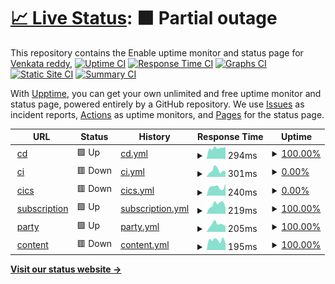 # [📈 Live Status](https://venkat-enable.github.io/upptime): <!--live status--> **🟧 Partial outage**

This repository contains the Enable uptime monitor and status page for [Venkata reddy](https://venkat-enable.github.io/uptime),
[![Uptime CI](https://github.com/venkat-enable/uptime/workflows/Uptime%20CI/badge.svg)](https://github.com/venkat-enable/uptime/actions?query=workflow%3A%22Uptime+CI%22)
[![Response Time CI](https://github.com/venkat-enable/uptime/workflows/Response%20Time%20CI/badge.svg)](https://github.com/venkat-enable/uptime/actions?query=workflow%3A%22Response+Time+CI%22)
[![Graphs CI](https://github.com/venkat-enable/uptime/workflows/Graphs%20CI/badge.svg)](https://github.com/venkat-enable/uptime/actions?query=workflow%3A%22Graphs+CI%22)
[![Static Site CI](https://github.com/venkat-enable/uptime/workflows/Static%20Site%20CI/badge.svg)](https://github.com/venkat-enable/uptime/actions?query=workflow%3A%22Static+Site+CI%22)
[![Summary CI](https://github.com/venkat-enable/uptime/workflows/Summary%20CI/badge.svg)](https://github.com/venkat-enable/uptime/actions?query=workflow%3A%22Summary+CI%22)

With [Upptime](https://upptime.js.org), you can get your own unlimited and free uptime monitor and status page, powered entirely by a GitHub repository. We use [Issues](https://github.com/venkat-enable/upptime/issues) as incident reports, [Actions](https://github.com/venkat-enable/uptime/actions) as uptime monitors, and [Pages](https://venkat-enable.github.io/upptime) for the status page.

<!--start: status pages-->
<!-- This summary is generated by Upptime (https://github.com/upptime/upptime) -->
<!-- Do not edit this manually, your changes will be overwritten -->
<!-- prettier-ignore -->
| URL | Status | History | Response Time | Uptime |
| --- | ------ | ------- | ------------- | ------ |
| <img alt="" src="https://icons.duckduckgo.com/ip3/cd.enable-technologies.io.ico" height="13"> [cd](https://cd.enable-technologies.io) | 🟩 Up | [cd.yml](https://github.com/venkat-enable/uptime/commits/HEAD/history/cd.yml) | <details><summary><img alt="Response time graph" src="./graphs/cd/response-time-week.png" height="20"> 294ms</summary><br><a href="https://venkat-enable.github.io/uptime/history/cd"><img alt="Response time 267" src="https://img.shields.io/endpoint?url=https%3A%2F%2Fraw.githubusercontent.com%2Fvenkat-enable%2Fuptime%2FHEAD%2Fapi%2Fcd%2Fresponse-time.json"></a><br><a href="https://venkat-enable.github.io/uptime/history/cd"><img alt="24-hour response time 319" src="https://img.shields.io/endpoint?url=https%3A%2F%2Fraw.githubusercontent.com%2Fvenkat-enable%2Fuptime%2FHEAD%2Fapi%2Fcd%2Fresponse-time-day.json"></a><br><a href="https://venkat-enable.github.io/uptime/history/cd"><img alt="7-day response time 294" src="https://img.shields.io/endpoint?url=https%3A%2F%2Fraw.githubusercontent.com%2Fvenkat-enable%2Fuptime%2FHEAD%2Fapi%2Fcd%2Fresponse-time-week.json"></a><br><a href="https://venkat-enable.github.io/uptime/history/cd"><img alt="30-day response time 267" src="https://img.shields.io/endpoint?url=https%3A%2F%2Fraw.githubusercontent.com%2Fvenkat-enable%2Fuptime%2FHEAD%2Fapi%2Fcd%2Fresponse-time-month.json"></a><br><a href="https://venkat-enable.github.io/uptime/history/cd"><img alt="1-year response time 267" src="https://img.shields.io/endpoint?url=https%3A%2F%2Fraw.githubusercontent.com%2Fvenkat-enable%2Fuptime%2FHEAD%2Fapi%2Fcd%2Fresponse-time-year.json"></a></details> | <details><summary><a href="https://venkat-enable.github.io/uptime/history/cd">100.00%</a></summary><a href="https://venkat-enable.github.io/uptime/history/cd"><img alt="All-time uptime 99.88%" src="https://img.shields.io/endpoint?url=https%3A%2F%2Fraw.githubusercontent.com%2Fvenkat-enable%2Fuptime%2FHEAD%2Fapi%2Fcd%2Fuptime.json"></a><br><a href="https://venkat-enable.github.io/uptime/history/cd"><img alt="24-hour uptime 100.00%" src="https://img.shields.io/endpoint?url=https%3A%2F%2Fraw.githubusercontent.com%2Fvenkat-enable%2Fuptime%2FHEAD%2Fapi%2Fcd%2Fuptime-day.json"></a><br><a href="https://venkat-enable.github.io/uptime/history/cd"><img alt="7-day uptime 100.00%" src="https://img.shields.io/endpoint?url=https%3A%2F%2Fraw.githubusercontent.com%2Fvenkat-enable%2Fuptime%2FHEAD%2Fapi%2Fcd%2Fuptime-week.json"></a><br><a href="https://venkat-enable.github.io/uptime/history/cd"><img alt="30-day uptime 99.88%" src="https://img.shields.io/endpoint?url=https%3A%2F%2Fraw.githubusercontent.com%2Fvenkat-enable%2Fuptime%2FHEAD%2Fapi%2Fcd%2Fuptime-month.json"></a><br><a href="https://venkat-enable.github.io/uptime/history/cd"><img alt="1-year uptime 99.88%" src="https://img.shields.io/endpoint?url=https%3A%2F%2Fraw.githubusercontent.com%2Fvenkat-enable%2Fuptime%2FHEAD%2Fapi%2Fcd%2Fuptime-year.json"></a></details>
| <img alt="" src="https://icons.duckduckgo.com/ip3/ci.enable-technologies.io.ico" height="13"> [ci](https://ci.enable-technologies.io) | 🟥 Down | [ci.yml](https://github.com/venkat-enable/uptime/commits/HEAD/history/ci.yml) | <details><summary><img alt="Response time graph" src="./graphs/ci/response-time-week.png" height="20"> 301ms</summary><br><a href="https://venkat-enable.github.io/uptime/history/ci"><img alt="Response time 299" src="https://img.shields.io/endpoint?url=https%3A%2F%2Fraw.githubusercontent.com%2Fvenkat-enable%2Fuptime%2FHEAD%2Fapi%2Fci%2Fresponse-time.json"></a><br><a href="https://venkat-enable.github.io/uptime/history/ci"><img alt="24-hour response time 248" src="https://img.shields.io/endpoint?url=https%3A%2F%2Fraw.githubusercontent.com%2Fvenkat-enable%2Fuptime%2FHEAD%2Fapi%2Fci%2Fresponse-time-day.json"></a><br><a href="https://venkat-enable.github.io/uptime/history/ci"><img alt="7-day response time 301" src="https://img.shields.io/endpoint?url=https%3A%2F%2Fraw.githubusercontent.com%2Fvenkat-enable%2Fuptime%2FHEAD%2Fapi%2Fci%2Fresponse-time-week.json"></a><br><a href="https://venkat-enable.github.io/uptime/history/ci"><img alt="30-day response time 299" src="https://img.shields.io/endpoint?url=https%3A%2F%2Fraw.githubusercontent.com%2Fvenkat-enable%2Fuptime%2FHEAD%2Fapi%2Fci%2Fresponse-time-month.json"></a><br><a href="https://venkat-enable.github.io/uptime/history/ci"><img alt="1-year response time 299" src="https://img.shields.io/endpoint?url=https%3A%2F%2Fraw.githubusercontent.com%2Fvenkat-enable%2Fuptime%2FHEAD%2Fapi%2Fci%2Fresponse-time-year.json"></a></details> | <details><summary><a href="https://venkat-enable.github.io/uptime/history/ci">0.00%</a></summary><a href="https://venkat-enable.github.io/uptime/history/ci"><img alt="All-time uptime 0.00%" src="https://img.shields.io/endpoint?url=https%3A%2F%2Fraw.githubusercontent.com%2Fvenkat-enable%2Fuptime%2FHEAD%2Fapi%2Fci%2Fuptime.json"></a><br><a href="https://venkat-enable.github.io/uptime/history/ci"><img alt="24-hour uptime 0.00%" src="https://img.shields.io/endpoint?url=https%3A%2F%2Fraw.githubusercontent.com%2Fvenkat-enable%2Fuptime%2FHEAD%2Fapi%2Fci%2Fuptime-day.json"></a><br><a href="https://venkat-enable.github.io/uptime/history/ci"><img alt="7-day uptime 0.00%" src="https://img.shields.io/endpoint?url=https%3A%2F%2Fraw.githubusercontent.com%2Fvenkat-enable%2Fuptime%2FHEAD%2Fapi%2Fci%2Fuptime-week.json"></a><br><a href="https://venkat-enable.github.io/uptime/history/ci"><img alt="30-day uptime 0.00%" src="https://img.shields.io/endpoint?url=https%3A%2F%2Fraw.githubusercontent.com%2Fvenkat-enable%2Fuptime%2FHEAD%2Fapi%2Fci%2Fuptime-month.json"></a><br><a href="https://venkat-enable.github.io/uptime/history/ci"><img alt="1-year uptime 0.00%" src="https://img.shields.io/endpoint?url=https%3A%2F%2Fraw.githubusercontent.com%2Fvenkat-enable%2Fuptime%2FHEAD%2Fapi%2Fci%2Fuptime-year.json"></a></details>
| <img alt="" src="https://icons.duckduckgo.com/ip3/cics.enable-technologies.io.ico" height="13"> [cics](https://cics.enable-technologies.io) | 🟥 Down | [cics.yml](https://github.com/venkat-enable/uptime/commits/HEAD/history/cics.yml) | <details><summary><img alt="Response time graph" src="./graphs/cics/response-time-week.png" height="20"> 240ms</summary><br><a href="https://venkat-enable.github.io/uptime/history/cics"><img alt="Response time 239" src="https://img.shields.io/endpoint?url=https%3A%2F%2Fraw.githubusercontent.com%2Fvenkat-enable%2Fuptime%2FHEAD%2Fapi%2Fcics%2Fresponse-time.json"></a><br><a href="https://venkat-enable.github.io/uptime/history/cics"><img alt="24-hour response time 331" src="https://img.shields.io/endpoint?url=https%3A%2F%2Fraw.githubusercontent.com%2Fvenkat-enable%2Fuptime%2FHEAD%2Fapi%2Fcics%2Fresponse-time-day.json"></a><br><a href="https://venkat-enable.github.io/uptime/history/cics"><img alt="7-day response time 240" src="https://img.shields.io/endpoint?url=https%3A%2F%2Fraw.githubusercontent.com%2Fvenkat-enable%2Fuptime%2FHEAD%2Fapi%2Fcics%2Fresponse-time-week.json"></a><br><a href="https://venkat-enable.github.io/uptime/history/cics"><img alt="30-day response time 239" src="https://img.shields.io/endpoint?url=https%3A%2F%2Fraw.githubusercontent.com%2Fvenkat-enable%2Fuptime%2FHEAD%2Fapi%2Fcics%2Fresponse-time-month.json"></a><br><a href="https://venkat-enable.github.io/uptime/history/cics"><img alt="1-year response time 239" src="https://img.shields.io/endpoint?url=https%3A%2F%2Fraw.githubusercontent.com%2Fvenkat-enable%2Fuptime%2FHEAD%2Fapi%2Fcics%2Fresponse-time-year.json"></a></details> | <details><summary><a href="https://venkat-enable.github.io/uptime/history/cics">0.00%</a></summary><a href="https://venkat-enable.github.io/uptime/history/cics"><img alt="All-time uptime 0.00%" src="https://img.shields.io/endpoint?url=https%3A%2F%2Fraw.githubusercontent.com%2Fvenkat-enable%2Fuptime%2FHEAD%2Fapi%2Fcics%2Fuptime.json"></a><br><a href="https://venkat-enable.github.io/uptime/history/cics"><img alt="24-hour uptime 0.00%" src="https://img.shields.io/endpoint?url=https%3A%2F%2Fraw.githubusercontent.com%2Fvenkat-enable%2Fuptime%2FHEAD%2Fapi%2Fcics%2Fuptime-day.json"></a><br><a href="https://venkat-enable.github.io/uptime/history/cics"><img alt="7-day uptime 0.00%" src="https://img.shields.io/endpoint?url=https%3A%2F%2Fraw.githubusercontent.com%2Fvenkat-enable%2Fuptime%2FHEAD%2Fapi%2Fcics%2Fuptime-week.json"></a><br><a href="https://venkat-enable.github.io/uptime/history/cics"><img alt="30-day uptime 0.00%" src="https://img.shields.io/endpoint?url=https%3A%2F%2Fraw.githubusercontent.com%2Fvenkat-enable%2Fuptime%2FHEAD%2Fapi%2Fcics%2Fuptime-month.json"></a><br><a href="https://venkat-enable.github.io/uptime/history/cics"><img alt="1-year uptime 0.00%" src="https://img.shields.io/endpoint?url=https%3A%2F%2Fraw.githubusercontent.com%2Fvenkat-enable%2Fuptime%2FHEAD%2Fapi%2Fcics%2Fuptime-year.json"></a></details>
| <img alt="" src="https://icons.duckduckgo.com/ip3/enable-trial01.enable-technologies.app.ico" height="13"> [subscription](https://enable-trial01.enable-technologies.app/api/subscription/diagnostics/ping) | 🟩 Up | [subscription.yml](https://github.com/venkat-enable/uptime/commits/HEAD/history/subscription.yml) | <details><summary><img alt="Response time graph" src="./graphs/subscription/response-time-week.png" height="20"> 219ms</summary><br><a href="https://venkat-enable.github.io/uptime/history/subscription"><img alt="Response time 224" src="https://img.shields.io/endpoint?url=https%3A%2F%2Fraw.githubusercontent.com%2Fvenkat-enable%2Fuptime%2FHEAD%2Fapi%2Fsubscription%2Fresponse-time.json"></a><br><a href="https://venkat-enable.github.io/uptime/history/subscription"><img alt="24-hour response time 135" src="https://img.shields.io/endpoint?url=https%3A%2F%2Fraw.githubusercontent.com%2Fvenkat-enable%2Fuptime%2FHEAD%2Fapi%2Fsubscription%2Fresponse-time-day.json"></a><br><a href="https://venkat-enable.github.io/uptime/history/subscription"><img alt="7-day response time 219" src="https://img.shields.io/endpoint?url=https%3A%2F%2Fraw.githubusercontent.com%2Fvenkat-enable%2Fuptime%2FHEAD%2Fapi%2Fsubscription%2Fresponse-time-week.json"></a><br><a href="https://venkat-enable.github.io/uptime/history/subscription"><img alt="30-day response time 224" src="https://img.shields.io/endpoint?url=https%3A%2F%2Fraw.githubusercontent.com%2Fvenkat-enable%2Fuptime%2FHEAD%2Fapi%2Fsubscription%2Fresponse-time-month.json"></a><br><a href="https://venkat-enable.github.io/uptime/history/subscription"><img alt="1-year response time 224" src="https://img.shields.io/endpoint?url=https%3A%2F%2Fraw.githubusercontent.com%2Fvenkat-enable%2Fuptime%2FHEAD%2Fapi%2Fsubscription%2Fresponse-time-year.json"></a></details> | <details><summary><a href="https://venkat-enable.github.io/uptime/history/subscription">100.00%</a></summary><a href="https://venkat-enable.github.io/uptime/history/subscription"><img alt="All-time uptime 100.00%" src="https://img.shields.io/endpoint?url=https%3A%2F%2Fraw.githubusercontent.com%2Fvenkat-enable%2Fuptime%2FHEAD%2Fapi%2Fsubscription%2Fuptime.json"></a><br><a href="https://venkat-enable.github.io/uptime/history/subscription"><img alt="24-hour uptime 100.00%" src="https://img.shields.io/endpoint?url=https%3A%2F%2Fraw.githubusercontent.com%2Fvenkat-enable%2Fuptime%2FHEAD%2Fapi%2Fsubscription%2Fuptime-day.json"></a><br><a href="https://venkat-enable.github.io/uptime/history/subscription"><img alt="7-day uptime 100.00%" src="https://img.shields.io/endpoint?url=https%3A%2F%2Fraw.githubusercontent.com%2Fvenkat-enable%2Fuptime%2FHEAD%2Fapi%2Fsubscription%2Fuptime-week.json"></a><br><a href="https://venkat-enable.github.io/uptime/history/subscription"><img alt="30-day uptime 100.00%" src="https://img.shields.io/endpoint?url=https%3A%2F%2Fraw.githubusercontent.com%2Fvenkat-enable%2Fuptime%2FHEAD%2Fapi%2Fsubscription%2Fuptime-month.json"></a><br><a href="https://venkat-enable.github.io/uptime/history/subscription"><img alt="1-year uptime 100.00%" src="https://img.shields.io/endpoint?url=https%3A%2F%2Fraw.githubusercontent.com%2Fvenkat-enable%2Fuptime%2FHEAD%2Fapi%2Fsubscription%2Fuptime-year.json"></a></details>
| <img alt="" src="https://icons.duckduckgo.com/ip3/enable-dev01.enable-technologies.app.ico" height="13"> [party](https://enable-dev01.enable-technologies.app/admin/api/party/diagnostics/ping) | 🟩 Up | [party.yml](https://github.com/venkat-enable/uptime/commits/HEAD/history/party.yml) | <details><summary><img alt="Response time graph" src="./graphs/party/response-time-week.png" height="20"> 205ms</summary><br><a href="https://venkat-enable.github.io/uptime/history/party"><img alt="Response time 208" src="https://img.shields.io/endpoint?url=https%3A%2F%2Fraw.githubusercontent.com%2Fvenkat-enable%2Fuptime%2FHEAD%2Fapi%2Fparty%2Fresponse-time.json"></a><br><a href="https://venkat-enable.github.io/uptime/history/party"><img alt="24-hour response time 151" src="https://img.shields.io/endpoint?url=https%3A%2F%2Fraw.githubusercontent.com%2Fvenkat-enable%2Fuptime%2FHEAD%2Fapi%2Fparty%2Fresponse-time-day.json"></a><br><a href="https://venkat-enable.github.io/uptime/history/party"><img alt="7-day response time 205" src="https://img.shields.io/endpoint?url=https%3A%2F%2Fraw.githubusercontent.com%2Fvenkat-enable%2Fuptime%2FHEAD%2Fapi%2Fparty%2Fresponse-time-week.json"></a><br><a href="https://venkat-enable.github.io/uptime/history/party"><img alt="30-day response time 208" src="https://img.shields.io/endpoint?url=https%3A%2F%2Fraw.githubusercontent.com%2Fvenkat-enable%2Fuptime%2FHEAD%2Fapi%2Fparty%2Fresponse-time-month.json"></a><br><a href="https://venkat-enable.github.io/uptime/history/party"><img alt="1-year response time 208" src="https://img.shields.io/endpoint?url=https%3A%2F%2Fraw.githubusercontent.com%2Fvenkat-enable%2Fuptime%2FHEAD%2Fapi%2Fparty%2Fresponse-time-year.json"></a></details> | <details><summary><a href="https://venkat-enable.github.io/uptime/history/party">100.00%</a></summary><a href="https://venkat-enable.github.io/uptime/history/party"><img alt="All-time uptime 99.81%" src="https://img.shields.io/endpoint?url=https%3A%2F%2Fraw.githubusercontent.com%2Fvenkat-enable%2Fuptime%2FHEAD%2Fapi%2Fparty%2Fuptime.json"></a><br><a href="https://venkat-enable.github.io/uptime/history/party"><img alt="24-hour uptime 100.00%" src="https://img.shields.io/endpoint?url=https%3A%2F%2Fraw.githubusercontent.com%2Fvenkat-enable%2Fuptime%2FHEAD%2Fapi%2Fparty%2Fuptime-day.json"></a><br><a href="https://venkat-enable.github.io/uptime/history/party"><img alt="7-day uptime 100.00%" src="https://img.shields.io/endpoint?url=https%3A%2F%2Fraw.githubusercontent.com%2Fvenkat-enable%2Fuptime%2FHEAD%2Fapi%2Fparty%2Fuptime-week.json"></a><br><a href="https://venkat-enable.github.io/uptime/history/party"><img alt="30-day uptime 99.81%" src="https://img.shields.io/endpoint?url=https%3A%2F%2Fraw.githubusercontent.com%2Fvenkat-enable%2Fuptime%2FHEAD%2Fapi%2Fparty%2Fuptime-month.json"></a><br><a href="https://venkat-enable.github.io/uptime/history/party"><img alt="1-year uptime 99.81%" src="https://img.shields.io/endpoint?url=https%3A%2F%2Fraw.githubusercontent.com%2Fvenkat-enable%2Fuptime%2FHEAD%2Fapi%2Fparty%2Fuptime-year.json"></a></details>
| <img alt="" src="https://icons.duckduckgo.com/ip3/enable-qa01.enable-technologies.app.ico" height="13"> [content](https://enable-qa01.enable-technologies.app/admin/api/content/diagnostics/ping) | 🟥 Down | [content.yml](https://github.com/venkat-enable/uptime/commits/HEAD/history/content.yml) | <details><summary><img alt="Response time graph" src="./graphs/content/response-time-week.png" height="20"> 195ms</summary><br><a href="https://venkat-enable.github.io/uptime/history/content"><img alt="Response time 206" src="https://img.shields.io/endpoint?url=https%3A%2F%2Fraw.githubusercontent.com%2Fvenkat-enable%2Fuptime%2FHEAD%2Fapi%2Fcontent%2Fresponse-time.json"></a><br><a href="https://venkat-enable.github.io/uptime/history/content"><img alt="24-hour response time 167" src="https://img.shields.io/endpoint?url=https%3A%2F%2Fraw.githubusercontent.com%2Fvenkat-enable%2Fuptime%2FHEAD%2Fapi%2Fcontent%2Fresponse-time-day.json"></a><br><a href="https://venkat-enable.github.io/uptime/history/content"><img alt="7-day response time 195" src="https://img.shields.io/endpoint?url=https%3A%2F%2Fraw.githubusercontent.com%2Fvenkat-enable%2Fuptime%2FHEAD%2Fapi%2Fcontent%2Fresponse-time-week.json"></a><br><a href="https://venkat-enable.github.io/uptime/history/content"><img alt="30-day response time 206" src="https://img.shields.io/endpoint?url=https%3A%2F%2Fraw.githubusercontent.com%2Fvenkat-enable%2Fuptime%2FHEAD%2Fapi%2Fcontent%2Fresponse-time-month.json"></a><br><a href="https://venkat-enable.github.io/uptime/history/content"><img alt="1-year response time 206" src="https://img.shields.io/endpoint?url=https%3A%2F%2Fraw.githubusercontent.com%2Fvenkat-enable%2Fuptime%2FHEAD%2Fapi%2Fcontent%2Fresponse-time-year.json"></a></details> | <details><summary><a href="https://venkat-enable.github.io/uptime/history/content">100.00%</a></summary><a href="https://venkat-enable.github.io/uptime/history/content"><img alt="All-time uptime 99.81%" src="https://img.shields.io/endpoint?url=https%3A%2F%2Fraw.githubusercontent.com%2Fvenkat-enable%2Fuptime%2FHEAD%2Fapi%2Fcontent%2Fuptime.json"></a><br><a href="https://venkat-enable.github.io/uptime/history/content"><img alt="24-hour uptime 99.99%" src="https://img.shields.io/endpoint?url=https%3A%2F%2Fraw.githubusercontent.com%2Fvenkat-enable%2Fuptime%2FHEAD%2Fapi%2Fcontent%2Fuptime-day.json"></a><br><a href="https://venkat-enable.github.io/uptime/history/content"><img alt="7-day uptime 100.00%" src="https://img.shields.io/endpoint?url=https%3A%2F%2Fraw.githubusercontent.com%2Fvenkat-enable%2Fuptime%2FHEAD%2Fapi%2Fcontent%2Fuptime-week.json"></a><br><a href="https://venkat-enable.github.io/uptime/history/content"><img alt="30-day uptime 99.81%" src="https://img.shields.io/endpoint?url=https%3A%2F%2Fraw.githubusercontent.com%2Fvenkat-enable%2Fuptime%2FHEAD%2Fapi%2Fcontent%2Fuptime-month.json"></a><br><a href="https://venkat-enable.github.io/uptime/history/content"><img alt="1-year uptime 99.81%" src="https://img.shields.io/endpoint?url=https%3A%2F%2Fraw.githubusercontent.com%2Fvenkat-enable%2Fuptime%2FHEAD%2Fapi%2Fcontent%2Fuptime-year.json"></a></details>

<!--end: status pages-->

[**Visit our status website →**](https://venkat-enable.github.io/uptime)
